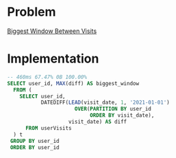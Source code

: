 # Problem

[Biggest Window Between Visits](https://leetcode.com/problems/biggest-window-between-visits/)

# Implementation

```sql
-- 460ms 67.47% 0B 100.00%
SELECT user_id, MAX(diff) AS biggest_window
  FROM (
    SELECT user_id,
           DATEDIFF(LEAD(visit_date, 1, '2021-01-01')
                      OVER(PARTITION BY user_id 
                           ORDER BY visit_date), 
                    visit_date) AS diff
      FROM userVisits
  ) t
 GROUP BY user_id
 ORDER BY user_id
```
